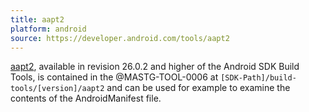 ```yaml
---
title: aapt2
platform: android
source: https://developer.android.com/tools/aapt2
---
```


[aapt2](https://developer.android.com/tools/aapt2), available in revision 26.0.2 and higher of the Android SDK Build Tools, is contained in the @MASTG-TOOL-0006 at `[SDK-Path]/build-tools/[version]/aapt2` and can be used for example to examine the contents of the AndroidManifest file.
